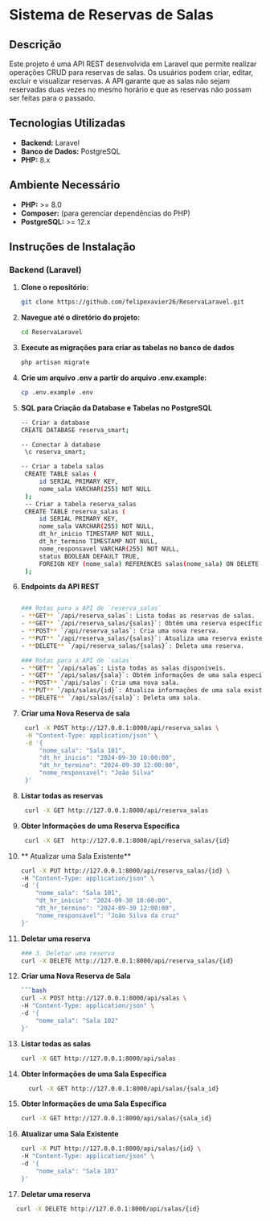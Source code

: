 # Sistema de Reservas de Salas

## Descrição

Este projeto é uma API REST desenvolvida em Laravel que permite realizar operações CRUD para reservas de salas. Os usuários podem criar, editar, excluir e visualizar reservas. A API garante que as salas não sejam reservadas duas vezes no mesmo horário e que as reservas não possam ser feitas para o passado.

## Tecnologias Utilizadas

- **Backend:** Laravel
- **Banco de Dados:** PostgreSQL
- **PHP:** 8.x

## Ambiente Necessário

- **PHP:** >= 8.0 
- **Composer:** (para gerenciar dependências do PHP)
- **PostgreSQL:** >= 12.x

## Instruções de Instalação

### Backend (Laravel)

1. **Clone o repositório:**
   ```bash
   git clone https://github.com/felipexavier26/ReservaLaravel.git

2. **Navegue até o diretório do projeto:**
   ```bash
   cd ReservaLaravel

3. **Execute as migrações para criar as tabelas no banco de dados**
   ```bash
   php artisan migrate

4. **Crie um arquivo .env a partir do arquivo .env.example:**
   ```bash
   cp .env.example .env

5. **SQL para Criação da Database e Tabelas no PostgreSQL**
   ```bash
   -- Criar a database
   CREATE DATABASE reserva_smart;

   -- Conectar à database
    \c reserva_smart;

   -- Criar a tabela salas
    CREATE TABLE salas (
        id SERIAL PRIMARY KEY,
        nome_sala VARCHAR(255) NOT NULL
    );
    -- Criar a tabela reserva_salas
    CREATE TABLE reserva_salas (
        id SERIAL PRIMARY KEY,
        nome_sala VARCHAR(255) NOT NULL,
        dt_hr_inicio TIMESTAMP NOT NULL,
        dt_hr_termino TIMESTAMP NOT NULL,
        nome_responsavel VARCHAR(255) NOT NULL,
        status BOOLEAN DEFAULT TRUE,
        FOREIGN KEY (nome_sala) REFERENCES salas(nome_sala) ON DELETE CASCADE
    );

6. **Endpoints da API REST**<br>
    ```bash
    
    ### Rotas para a API de `reserva_salas`
    - **GET** `/api/reserva_salas`: Lista todas as reservas de salas.
    - **GET** `/api/reserva_salas/{salas}`: Obtém uma reserva específica pelo ID.
    - **POST** `/api/reserva_salas`: Cria uma nova reserva.
    - **PUT** `/api/reserva_salas/{salas}`: Atualiza uma reserva existente.
    - **DELETE** `/api/reserva_salas/{salas}`: Deleta uma reserva.

    ### Rotas para a API de `salas`
    - **GET** `/api/salas`: Lista todas as salas disponíveis.
    - **GET** `/api/salas/{sala}`: Obtém informações de uma sala específica pelo ID.
    - **POST** `/api/salas`: Cria uma nova sala.
    - **PUT** `/api/salas/{id}`: Atualiza informações de uma sala existente.
    - **DELETE** `/api/salas/{sala}`: Deleta uma sala.
    
7. **Criar uma Nova Reserva de sala**
   ```bash
    curl -X POST http://127.0.0.1:8000/api/reserva_salas \
    -H "Content-Type: application/json" \
    -d '{
        "nome_sala": "Sala 101",
        "dt_hr_inicio": "2024-09-30 10:00:00",
        "dt_hr_termino": "2024-09-30 12:00:00",
        "nome_responsavel": "João Silva"
    }'

8. **Listar todas as reservas**
   ```bash
    curl -X GET http://127.0.0.1:8000/api/reserva_salas

9. **Obter Informações de uma Reserva Específica**
   ```bash
    curl -X GET  http://127.0.0.1:8000/api/reserva_salas/{id}

10. ** Atualizar uma Sala Existente**
    ```bash
    curl -X PUT http://127.0.0.1:8000/api/reserva_salas/{id} \
    -H "Content-Type: application/json" \
    -d '{
        "nome_sala": "Sala 101",
        "dt_hr_inicio": "2024-09-30 10:00:00",
        "dt_hr_termino": "2024-09-30 12:00:00",
        "nome_responsavel": "João Silva da cruz"
    }'

11. **Deletar uma reserva**
    ```bash
    ### 3. Deletar uma reserva
    curl -X DELETE http://127.0.0.1:8000/api/reserva_salas/{id}
    

12. **Criar uma Nova Reserva de Sala**
    ```bash
    ```bash
    curl -X POST http://127.0.0.1:8000/api/salas \
    -H "Content-Type: application/json" \
    -d '{
        "nome_sala": "Sala 102"
    }'

13. **Listar todas as salas**
    ```bash
    curl -X GET http://127.0.0.1:8000/api/salas

14. **Obter Informações de uma Sala Específica**
    ```bash
      curl -X GET http://127.0.0.1:8000/api/salas/{sala_id}

15. **Obter Informações de uma Sala Específica**
    ```bash
    curl -X GET http://127.0.0.1:8000/api/salas/{sala_id}

16. **Atualizar uma Sala Existente**
    ```bash
    curl -X PUT http://127.0.0.1:8000/api/salas/{id} \
    -H "Content-Type: application/json" \
    -d '{
        "nome_sala": "Sala 103"
    }'

17. **Deletar uma reserva**
   ```bash
     curl -X DELETE http://127.0.0.1:8000/api/salas/{id}
